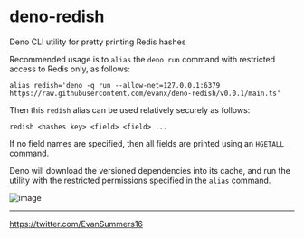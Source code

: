# deno-redish

Deno CLI utility for pretty printing Redis hashes

Recommended usage is to `alias` the `deno run` command with restricted access to Redis only, as follows:

```shell
alias redish='deno -q run --allow-net=127.0.0.1:6379 https://raw.githubusercontent.com/evanx/deno-redish/v0.0.1/main.ts'
```

Then this `redish` alias can be used relatively securely as follows:

```shell
redish <hashes key> <field> <field> ...
```

If no field names are specified, then all fields are printed using an `HGETALL` command.

Deno will download the versioned dependencies into its cache, and run the utility with the restricted permissions specified in the `alias` command.

![image](https://user-images.githubusercontent.com/899558/131217147-b0de7608-4e08-4cb0-8484-a924514c2b93.png)

<hr>
<a href='https://twitter.com/EvanSummers16'>https://twitter.com/EvanSummers16</a>
